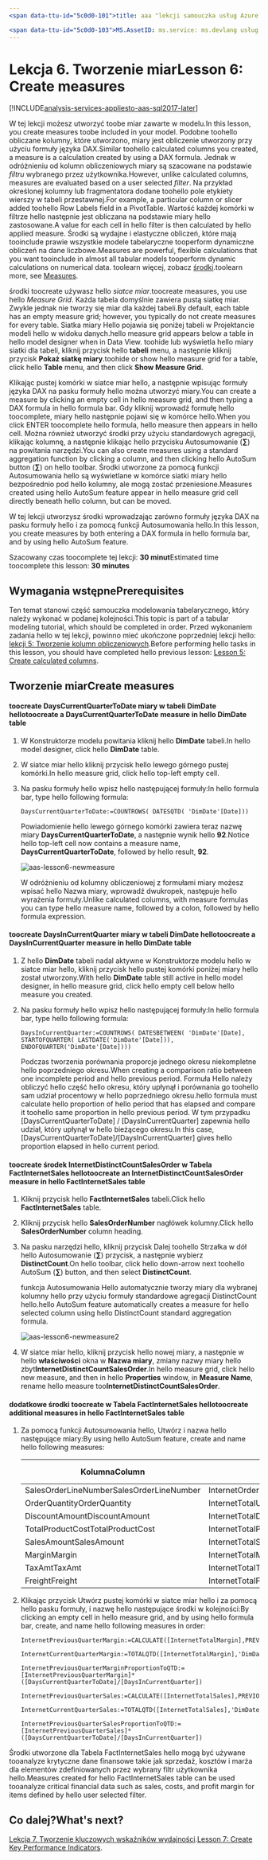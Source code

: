 ```yaml
---
<span data-ttu-id="5c0d0-101">title: aaa "lekcji samouczka usług Azure Analysis Services 6: tworzenie miar | Opis elementu Microsoft Docs": w tym artykule opisano, jak toocreate środki w projekcie samouczek hello Azure Analysis Services.</span><span class="sxs-lookup"><span data-stu-id="5c0d0-101">title: aaa"Azure Analysis Services tutorial lesson 6: Create measures | Microsoft Docs" description: Describes how toocreate measures in hello Azure Analysis Services tutorial project.</span></span> <span data-ttu-id="5c0d0-102">usługi: documentationcenter usług analysis services: "Autor: minewiskan Menedżera: Edytor erikre:" tagów: "</span><span class="sxs-lookup"><span data-stu-id="5c0d0-102">services: analysis-services documentationcenter: '' author: minewiskan manager: erikre editor: '' tags: ''</span></span>

<span data-ttu-id="5c0d0-103">MS.AssetID: ms.service: ms.devlang usług analysis services: NA ms.topic: get-started-article ms.tgt_pltfrm: NA ms.workload: na ms.date: ms.author 2017-06/01: owend</span><span class="sxs-lookup"><span data-stu-id="5c0d0-103">ms.assetid: ms.service: analysis-services ms.devlang: NA ms.topic: get-started-article ms.tgt_pltfrm: NA ms.workload: na ms.date: 06/01/2017 ms.author: owend</span></span>
---
```

# <a name="lesson-6-create-measures"></a><span data-ttu-id="5c0d0-104">Lekcja 6. Tworzenie miar</span><span class="sxs-lookup"><span data-stu-id="5c0d0-104">Lesson 6: Create measures</span></span>

[!INCLUDE[analysis-services-appliesto-aas-sql2017-later](../../../includes/analysis-services-appliesto-aas-sql2017-later.md)]

<span data-ttu-id="5c0d0-105">W tej lekcji możesz utworzyć toobe miar zawarte w modelu.</span><span class="sxs-lookup"><span data-stu-id="5c0d0-105">In this lesson, you create measures toobe included in your model.</span></span> <span data-ttu-id="5c0d0-106">Podobne toohello obliczane kolumny, które utworzono, miary jest obliczenie utworzony przy użyciu formuły języka DAX.</span><span class="sxs-lookup"><span data-stu-id="5c0d0-106">Similar toohello calculated columns you created, a measure is a calculation created by using a DAX formula.</span></span> <span data-ttu-id="5c0d0-107">Jednak w odróżnieniu od kolumn obliczeniowych miary są szacowane na podstawie *filtru* wybranego przez użytkownika.</span><span class="sxs-lookup"><span data-stu-id="5c0d0-107">However, unlike calculated columns, measures are evaluated based on a user selected *filter*.</span></span> <span data-ttu-id="5c0d0-108">Na przykład określonej kolumny lub fragmentatora dodane toohello pole etykiety wierszy w tabeli przestawnej.</span><span class="sxs-lookup"><span data-stu-id="5c0d0-108">For example, a particular column or slicer added toohello Row Labels field in a PivotTable.</span></span> <span data-ttu-id="5c0d0-109">Wartość każdej komórki w filtrze hello następnie jest obliczana na podstawie miary hello zastosowane.</span><span class="sxs-lookup"><span data-stu-id="5c0d0-109">A value for each cell in hello filter is then calculated by hello applied measure.</span></span> <span data-ttu-id="5c0d0-110">Środki są wydajne i elastyczne obliczeń, które mają tooinclude prawie wszystkie modele tabelaryczne tooperform dynamiczne obliczeń na dane liczbowe.</span><span class="sxs-lookup"><span data-stu-id="5c0d0-110">Measures are powerful, flexible calculations that you want tooinclude in almost all tabular models tooperform dynamic calculations on numerical data.</span></span> <span data-ttu-id="5c0d0-111">toolearn więcej, zobacz [środki](https://docs.microsoft.com/sql/analysis-services/tabular-models/measures-ssas-tabular).</span><span class="sxs-lookup"><span data-stu-id="5c0d0-111">toolearn more, see [Measures](https://docs.microsoft.com/sql/analysis-services/tabular-models/measures-ssas-tabular).</span></span>
  
<span data-ttu-id="5c0d0-112">środki toocreate używasz hello *siatce miar*.</span><span class="sxs-lookup"><span data-stu-id="5c0d0-112">toocreate measures, you use hello *Measure Grid*.</span></span> <span data-ttu-id="5c0d0-113">Każda tabela domyślnie zawiera pustą siatkę miar. Zwykle jednak nie tworzy się miar dla każdej tabeli.</span><span class="sxs-lookup"><span data-stu-id="5c0d0-113">By default, each table has an empty measure grid; however, you typically do not create measures for every table.</span></span> <span data-ttu-id="5c0d0-114">Siatka miary Hello pojawia się poniżej tabeli w Projektancie modeli hello w widoku danych.</span><span class="sxs-lookup"><span data-stu-id="5c0d0-114">hello measure grid appears below a table in hello model designer when in Data View.</span></span> <span data-ttu-id="5c0d0-115">toohide lub wyświetla hello miary siatki dla tabeli, kliknij przycisk hello **tabeli** menu, a następnie kliknij przycisk **Pokaż siatkę miary**.</span><span class="sxs-lookup"><span data-stu-id="5c0d0-115">toohide or show hello measure grid for a table, click hello **Table** menu, and then click **Show Measure Grid**.</span></span>  
  
<span data-ttu-id="5c0d0-116">Klikając pustej komórki w siatce miar hello, a następnie wpisując formuły języka DAX na pasku formuły hello można utworzyć miary.</span><span class="sxs-lookup"><span data-stu-id="5c0d0-116">You can create a measure by clicking an empty cell in hello measure grid, and then typing a DAX formula in hello formula bar.</span></span> <span data-ttu-id="5c0d0-117">Gdy kliknij wprowadź formułę hello toocomplete, miary hello następnie pojawi się w komórce hello.</span><span class="sxs-lookup"><span data-stu-id="5c0d0-117">When you click ENTER toocomplete hello formula, hello measure then appears in hello cell.</span></span> <span data-ttu-id="5c0d0-118">Można również utworzyć środki przy użyciu standardowych agregacji, klikając kolumnę, a następnie klikając hello przycisku Autosumowanie (**∑**) na powitania narzędzi.</span><span class="sxs-lookup"><span data-stu-id="5c0d0-118">You can also create measures using a standard aggregation function by clicking a column, and then clicking hello AutoSum button (**∑**) on hello toolbar.</span></span> <span data-ttu-id="5c0d0-119">Środki utworzone za pomocą funkcji Autosumowania hello są wyświetlane w komórce siatki miary hello bezpośrednio pod hello kolumny, ale mogą zostać przeniesione.</span><span class="sxs-lookup"><span data-stu-id="5c0d0-119">Measures created using hello AutoSum feature appear in hello measure grid cell directly beneath hello column, but can be moved.</span></span>  
  
<span data-ttu-id="5c0d0-120">W tej lekcji utworzysz środki wprowadzając zarówno formuły języka DAX na pasku formuły hello i za pomocą funkcji Autosumowania hello.</span><span class="sxs-lookup"><span data-stu-id="5c0d0-120">In this lesson, you create measures by both entering a DAX formula in hello formula bar, and by using hello AutoSum feature.</span></span>  
  
<span data-ttu-id="5c0d0-121">Szacowany czas toocomplete tej lekcji: **30 minut**</span><span class="sxs-lookup"><span data-stu-id="5c0d0-121">Estimated time toocomplete this lesson: **30 minutes**</span></span>  
  
## <a name="prerequisites"></a><span data-ttu-id="5c0d0-122">Wymagania wstępne</span><span class="sxs-lookup"><span data-stu-id="5c0d0-122">Prerequisites</span></span>  
<span data-ttu-id="5c0d0-123">Ten temat stanowi część samouczka modelowania tabelarycznego, który należy wykonać w podanej kolejności.</span><span class="sxs-lookup"><span data-stu-id="5c0d0-123">This topic is part of a tabular modeling tutorial, which should be completed in order.</span></span> <span data-ttu-id="5c0d0-124">Przed wykonaniem zadania hello w tej lekcji, powinno mieć ukończone poprzedniej lekcji hello: [lekcji 5: Tworzenie kolumn obliczeniowych](../tutorials/aas-lesson-5-create-calculated-columns.md).</span><span class="sxs-lookup"><span data-stu-id="5c0d0-124">Before performing hello tasks in this lesson, you should have completed hello previous lesson: [Lesson 5: Create calculated columns](../tutorials/aas-lesson-5-create-calculated-columns.md).</span></span>  
  
## <a name="create-measures"></a><span data-ttu-id="5c0d0-125">Tworzenie miar</span><span class="sxs-lookup"><span data-stu-id="5c0d0-125">Create measures</span></span>  
  
#### <a name="toocreate-a-dayscurrentquartertodate-measure-in-hello-dimdate-table"></a><span data-ttu-id="5c0d0-126">toocreate DaysCurrentQuarterToDate miary w tabeli DimDate hello</span><span class="sxs-lookup"><span data-stu-id="5c0d0-126">toocreate a DaysCurrentQuarterToDate measure in hello DimDate table</span></span>  
  
1.  <span data-ttu-id="5c0d0-127">W Konstruktorze modelu powitania kliknij hello **DimDate** tabeli.</span><span class="sxs-lookup"><span data-stu-id="5c0d0-127">In hello model designer, click hello **DimDate** table.</span></span>  
  
2.  <span data-ttu-id="5c0d0-128">W siatce miar hello kliknij przycisk hello lewego górnego pustej komórki.</span><span class="sxs-lookup"><span data-stu-id="5c0d0-128">In hello measure grid, click hello top-left empty cell.</span></span>  
  
3.  <span data-ttu-id="5c0d0-129">Na pasku formuły hello wpisz hello następującej formuły:</span><span class="sxs-lookup"><span data-stu-id="5c0d0-129">In hello formula bar, type hello following formula:</span></span>  
  
    ```
    DaysCurrentQuarterToDate:=COUNTROWS( DATESQTD( 'DimDate'[Date])) 
    ```
  
    <span data-ttu-id="5c0d0-130">Powiadomienie hello lewego górnego komórki zawiera teraz nazwę miary **DaysCurrentQuarterToDate**, a następnie wynik hello **92**.</span><span class="sxs-lookup"><span data-stu-id="5c0d0-130">Notice hello top-left cell now contains a measure name, **DaysCurrentQuarterToDate**, followed by hello result, **92**.</span></span>
    
      ![aas-lesson6-newmeasure](../tutorials/media/aas-lesson6-newmeasure.png) 
    
    <span data-ttu-id="5c0d0-132">W odróżnieniu od kolumny obliczeniowej z formułami miary możesz wpisać hello Nazwa miary, wprowadź dwukropek, następuje hello wyrażenia formuły.</span><span class="sxs-lookup"><span data-stu-id="5c0d0-132">Unlike calculated columns, with measure formulas you can type hello measure name, followed by a colon, followed by hello formula expression.</span></span>

  
#### <a name="toocreate-a-daysincurrentquarter-measure-in-hello-dimdate-table"></a><span data-ttu-id="5c0d0-133">toocreate DaysInCurrentQuarter miary w tabeli DimDate hello</span><span class="sxs-lookup"><span data-stu-id="5c0d0-133">toocreate a DaysInCurrentQuarter measure in hello DimDate table</span></span>  
  
1.  <span data-ttu-id="5c0d0-134">Z hello **DimDate** tabeli nadal aktywne w Konstruktorze modelu hello w siatce miar hello, kliknij przycisk hello pustej komórki poniżej miary hello został utworzony.</span><span class="sxs-lookup"><span data-stu-id="5c0d0-134">With hello **DimDate** table still active in hello model designer, in hello measure grid, click hello empty cell below hello measure you created.</span></span>  
  
2.  <span data-ttu-id="5c0d0-135">Na pasku formuły hello wpisz hello następującej formuły:</span><span class="sxs-lookup"><span data-stu-id="5c0d0-135">In hello formula bar, type hello following formula:</span></span>  
  
    ```
    DaysInCurrentQuarter:=COUNTROWS( DATESBETWEEN( 'DimDate'[Date], STARTOFQUARTER( LASTDATE('DimDate'[Date])), ENDOFQUARTER('DimDate'[Date])))
    ```
  
    <span data-ttu-id="5c0d0-136">Podczas tworzenia porównania proporcje jednego okresu niekompletne hello poprzedniego okresu.</span><span class="sxs-lookup"><span data-stu-id="5c0d0-136">When creating a comparison ratio between one incomplete period and hello previous period.</span></span> <span data-ttu-id="5c0d0-137">Formuła Hello należy obliczyć hello część hello okresu, który upłynął i porównania go toohello sam udział procentowy w hello poprzedniego okresu.</span><span class="sxs-lookup"><span data-stu-id="5c0d0-137">hello formula must calculate hello proportion of hello period that has elapsed and compare it toohello same proportion in hello previous period.</span></span> <span data-ttu-id="5c0d0-138">W tym przypadku [DaysCurrentQuarterToDate] / [DaysInCurrentQuarter] zapewnia hello udział, który upłynął w hello bieżącego okresu.</span><span class="sxs-lookup"><span data-stu-id="5c0d0-138">In this case, [DaysCurrentQuarterToDate]/[DaysInCurrentQuarter] gives hello proportion elapsed in hello current period.</span></span>  
  
#### <a name="toocreate-an-internetdistinctcountsalesorder-measure-in-hello-factinternetsales-table"></a><span data-ttu-id="5c0d0-139">toocreate środek InternetDistinctCountSalesOrder w Tabela FactInternetSales hello</span><span class="sxs-lookup"><span data-stu-id="5c0d0-139">toocreate an InternetDistinctCountSalesOrder measure in hello FactInternetSales table</span></span>  
  
1.  <span data-ttu-id="5c0d0-140">Kliknij przycisk hello **FactInternetSales** tabeli.</span><span class="sxs-lookup"><span data-stu-id="5c0d0-140">Click hello **FactInternetSales** table.</span></span>   
  
2.  <span data-ttu-id="5c0d0-141">Kliknij przycisk hello **SalesOrderNumber** nagłówek kolumny.</span><span class="sxs-lookup"><span data-stu-id="5c0d0-141">Click hello **SalesOrderNumber** column heading.</span></span>  
  
3.  <span data-ttu-id="5c0d0-142">Na pasku narzędzi hello, kliknij przycisk Dalej toohello Strzałka w dół hello Autosumowanie (**∑**) przycisk, a następnie wybierz **DistinctCount**.</span><span class="sxs-lookup"><span data-stu-id="5c0d0-142">On hello toolbar, click hello down-arrow next toohello AutoSum (**∑**) button, and then select **DistinctCount**.</span></span>  
  
    <span data-ttu-id="5c0d0-143">funkcja Autosumowania Hello automatycznie tworzy miary dla wybranej kolumny hello przy użyciu formuły standardowe agregacji DistinctCount hello.</span><span class="sxs-lookup"><span data-stu-id="5c0d0-143">hello AutoSum feature automatically creates a measure for hello selected column using hello DistinctCount standard aggregation formula.</span></span>  
    
       ![aas-lesson6-newmeasure2](../tutorials/media/aas-lesson6-newmeasure2.png)
  
4.  <span data-ttu-id="5c0d0-145">W siatce miar hello, kliknij przycisk hello nowej miary, a następnie w hello **właściwości** okna w **Nazwa miary**, zmiany nazwy miary hello zbyt**InternetDistinctCountSalesOrder**.</span><span class="sxs-lookup"><span data-stu-id="5c0d0-145">In hello measure grid, click hello new measure, and then in hello **Properties** window, in **Measure Name**, rename hello measure too**InternetDistinctCountSalesOrder**.</span></span> 
 
  
#### <a name="toocreate-additional-measures-in-hello-factinternetsales-table"></a><span data-ttu-id="5c0d0-146">dodatkowe środki toocreate w Tabela FactInternetSales hello</span><span class="sxs-lookup"><span data-stu-id="5c0d0-146">toocreate additional measures in hello FactInternetSales table</span></span>  
  
1.  <span data-ttu-id="5c0d0-147">Za pomocą funkcji Autosumowania hello, Utwórz i nazwa hello następujące miary:</span><span class="sxs-lookup"><span data-stu-id="5c0d0-147">By using hello AutoSum feature, create and name hello following measures:</span></span>  

    |<span data-ttu-id="5c0d0-148">Kolumna</span><span class="sxs-lookup"><span data-stu-id="5c0d0-148">Column</span></span>|<span data-ttu-id="5c0d0-149">Nazwa miary</span><span class="sxs-lookup"><span data-stu-id="5c0d0-149">Measure name</span></span>|<span data-ttu-id="5c0d0-150">Autosumowanie (∑)</span><span class="sxs-lookup"><span data-stu-id="5c0d0-150">AutoSum (∑)</span></span>|<span data-ttu-id="5c0d0-151">Formuła</span><span class="sxs-lookup"><span data-stu-id="5c0d0-151">Formula</span></span>|  
    |----------------|----------|-----------------|-----------|  
    |<span data-ttu-id="5c0d0-152">SalesOrderLineNumber</span><span class="sxs-lookup"><span data-stu-id="5c0d0-152">SalesOrderLineNumber</span></span>|<span data-ttu-id="5c0d0-153">InternetOrderLinesCount</span><span class="sxs-lookup"><span data-stu-id="5c0d0-153">InternetOrderLinesCount</span></span>|<span data-ttu-id="5c0d0-154">Licznik</span><span class="sxs-lookup"><span data-stu-id="5c0d0-154">Count</span></span>|<span data-ttu-id="5c0d0-155">=COUNTA([SalesOrderLineNumber])</span><span class="sxs-lookup"><span data-stu-id="5c0d0-155">=COUNTA([SalesOrderLineNumber])</span></span>|  
    |<span data-ttu-id="5c0d0-156">OrderQuantity</span><span class="sxs-lookup"><span data-stu-id="5c0d0-156">OrderQuantity</span></span>|<span data-ttu-id="5c0d0-157">InternetTotalUnits</span><span class="sxs-lookup"><span data-stu-id="5c0d0-157">InternetTotalUnits</span></span>|<span data-ttu-id="5c0d0-158">Suma</span><span class="sxs-lookup"><span data-stu-id="5c0d0-158">Sum</span></span>|<span data-ttu-id="5c0d0-159">=SUM([OrderQuantity])</span><span class="sxs-lookup"><span data-stu-id="5c0d0-159">=SUM([OrderQuantity])</span></span>|  
    |<span data-ttu-id="5c0d0-160">DiscountAmount</span><span class="sxs-lookup"><span data-stu-id="5c0d0-160">DiscountAmount</span></span>|<span data-ttu-id="5c0d0-161">InternetTotalDiscountAmount</span><span class="sxs-lookup"><span data-stu-id="5c0d0-161">InternetTotalDiscountAmount</span></span>|<span data-ttu-id="5c0d0-162">Suma</span><span class="sxs-lookup"><span data-stu-id="5c0d0-162">Sum</span></span>|<span data-ttu-id="5c0d0-163">=SUM([DiscountAmount])</span><span class="sxs-lookup"><span data-stu-id="5c0d0-163">=SUM([DiscountAmount])</span></span>|  
    |<span data-ttu-id="5c0d0-164">TotalProductCost</span><span class="sxs-lookup"><span data-stu-id="5c0d0-164">TotalProductCost</span></span>|<span data-ttu-id="5c0d0-165">InternetTotalProductCost</span><span class="sxs-lookup"><span data-stu-id="5c0d0-165">InternetTotalProductCost</span></span>|<span data-ttu-id="5c0d0-166">Suma</span><span class="sxs-lookup"><span data-stu-id="5c0d0-166">Sum</span></span>|<span data-ttu-id="5c0d0-167">=SUM([TotalProductCost])</span><span class="sxs-lookup"><span data-stu-id="5c0d0-167">=SUM([TotalProductCost])</span></span>|  
    |<span data-ttu-id="5c0d0-168">SalesAmount</span><span class="sxs-lookup"><span data-stu-id="5c0d0-168">SalesAmount</span></span>|<span data-ttu-id="5c0d0-169">InternetTotalSales</span><span class="sxs-lookup"><span data-stu-id="5c0d0-169">InternetTotalSales</span></span>|<span data-ttu-id="5c0d0-170">Suma</span><span class="sxs-lookup"><span data-stu-id="5c0d0-170">Sum</span></span>|<span data-ttu-id="5c0d0-171">=SUM([SalesAmount])</span><span class="sxs-lookup"><span data-stu-id="5c0d0-171">=SUM([SalesAmount])</span></span>|  
    |<span data-ttu-id="5c0d0-172">Margin</span><span class="sxs-lookup"><span data-stu-id="5c0d0-172">Margin</span></span>|<span data-ttu-id="5c0d0-173">InternetTotalMargin</span><span class="sxs-lookup"><span data-stu-id="5c0d0-173">InternetTotalMargin</span></span>|<span data-ttu-id="5c0d0-174">Suma</span><span class="sxs-lookup"><span data-stu-id="5c0d0-174">Sum</span></span>|<span data-ttu-id="5c0d0-175">=SUM([Margin])</span><span class="sxs-lookup"><span data-stu-id="5c0d0-175">=SUM([Margin])</span></span>|  
    |<span data-ttu-id="5c0d0-176">TaxAmt</span><span class="sxs-lookup"><span data-stu-id="5c0d0-176">TaxAmt</span></span>|<span data-ttu-id="5c0d0-177">InternetTotalTaxAmt</span><span class="sxs-lookup"><span data-stu-id="5c0d0-177">InternetTotalTaxAmt</span></span>|<span data-ttu-id="5c0d0-178">Suma</span><span class="sxs-lookup"><span data-stu-id="5c0d0-178">Sum</span></span>|<span data-ttu-id="5c0d0-179">=SUM([TaxAmt])</span><span class="sxs-lookup"><span data-stu-id="5c0d0-179">=SUM([TaxAmt])</span></span>|  
    |<span data-ttu-id="5c0d0-180">Freight</span><span class="sxs-lookup"><span data-stu-id="5c0d0-180">Freight</span></span>|<span data-ttu-id="5c0d0-181">InternetTotalFreight</span><span class="sxs-lookup"><span data-stu-id="5c0d0-181">InternetTotalFreight</span></span>|<span data-ttu-id="5c0d0-182">Suma</span><span class="sxs-lookup"><span data-stu-id="5c0d0-182">Sum</span></span>|<span data-ttu-id="5c0d0-183">=SUM([Freight])</span><span class="sxs-lookup"><span data-stu-id="5c0d0-183">=SUM([Freight])</span></span>|  
  
2.  <span data-ttu-id="5c0d0-184">Klikając przycisk Utwórz pustej komórki w siatce miar hello i za pomocą hello pasku formuły, i nazwę hello następujące środki w kolejności:</span><span class="sxs-lookup"><span data-stu-id="5c0d0-184">By clicking an empty cell in hello measure grid, and by using hello formula bar, create, and name hello following measures in order:</span></span>  
  
      ```
      InternetPreviousQuarterMargin:=CALCULATE([InternetTotalMargin],PREVIOUSQUARTER('DimDate'[Date]))
      ```
      
      ```
      InternetCurrentQuarterMargin:=TOTALQTD([InternetTotalMargin],'DimDate'[Date])
      ```
  
      ```
      InternetPreviousQuarterMarginProportionToQTD:=[InternetPreviousQuarterMargin]*([DaysCurrentQuarterToDate]/[DaysInCurrentQuarter])
      ```
  
      ```
      InternetPreviousQuarterSales:=CALCULATE([InternetTotalSales],PREVIOUSQUARTER('DimDate'[Date]))
      ```
  
      ```
      InternetCurrentQuarterSales:=TOTALQTD([InternetTotalSales],'DimDate'[Date])
      ```
      
      ```
      InternetPreviousQuarterSalesProportionToQTD:=[InternetPreviousQuarterSales]*([DaysCurrentQuarterToDate]/[DaysInCurrentQuarter])
      ```
  
<span data-ttu-id="5c0d0-185">Środki utworzone dla Tabela FactInternetSales hello mogą być używane tooanalyze krytyczne dane finansowe takie jak sprzedaż, kosztów i marża dla elementów zdefiniowanych przez wybrany filtr użytkownika hello.</span><span class="sxs-lookup"><span data-stu-id="5c0d0-185">Measures created for hello FactInternetSales table can be used tooanalyze critical financial data such as sales, costs, and profit margin for items defined by hello user selected filter.</span></span>  
  
## <a name="whats-next"></a><span data-ttu-id="5c0d0-186">Co dalej?</span><span class="sxs-lookup"><span data-stu-id="5c0d0-186">What's next?</span></span>
<span data-ttu-id="5c0d0-187">[Lekcja 7. Tworzenie kluczowych wskaźników wydajności](../tutorials/aas-lesson-7-create-key-performance-indicators.md).</span><span class="sxs-lookup"><span data-stu-id="5c0d0-187">[Lesson 7: Create Key Performance Indicators](../tutorials/aas-lesson-7-create-key-performance-indicators.md).</span></span>  

  
